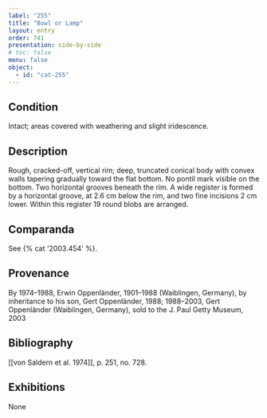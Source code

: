 ```yaml
---
label: "255"
title: "Bowl or Lamp"
layout: entry
order: 741
presentation: side-by-side
# toc: false
menu: false
object:
  - id: "cat-255"
---
```


## Condition

Intact; areas covered with weathering and slight iridescence.

## Description

Rough, cracked-off, vertical rim; deep, truncated conical body with convex walls tapering gradually toward the flat bottom. No pontil mark visible on the bottom. Two horizontal grooves beneath the rim. A wide register is formed by a horizontal groove, at 2.6 cm below the rim, and two fine incisions 2 cm lower. Within this register 19 round blobs are arranged.

## Comparanda

See {% cat '2003.454' %}.

## Provenance

By 1974–1988, Erwin Oppenländer, 1901–1988 (Waiblingen, Germany), by inheritance to his son, Gert Oppenländer, 1988; 1988–2003, Gert Oppenländer (Waiblingen, Germany), sold to the J. Paul Getty Museum, 2003

## Bibliography

[[von Saldern et al. 1974]], p. 251, no. 728.

## Exhibitions

None
